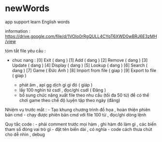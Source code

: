 # newWords
app support learn English words

information : https://drive.google.com/file/d/1VOIo0rRgQULL4CYqT6XWD0wBRJ6E3zMH/view 

tóm tắt file yêu cầu : 
 - chuc nang : 
          [0] Exit ( dang )
          [1] Add ( dang )
          [2] Remove ( dang )
          [3] Update ( dang )
          [4] Display ( dang )
          [5] Lookup ( dang )
          [6] Search ( dang )
          [7] Game (  Đức Anh )
          [8] Import from file ( giap )
          [9] Export to file ( giap )
   
    - phát âm , api gg dịch gì gì đó ( giáp )
    - lấy 100 nghìn từ csdl , đọc/ghi csdl ( Đăng )
    - bổ sung chức năng xuất file theo nhu cầu (tối đa 50 từ) để có thể chơi game theo chế độ luyện tập theo ngày (đăng)
   
  Nhiệm vụ trước mắt :
    - Tạo khung chương trình đồ họa , hoàn thiện phiên bản cmd
    - chạy được phiên bản cmd với file 100 từ , đọc/ghi dòng lệnh 

  Quy tắc code : 
    - phải comment trước mọi hàm , ghi hàm đó làm gì , các biến tham số đóng vai trò gì 
    - đặt tên biến dài , có nghĩa 
    - code cách thưa chút cho dễ nhìn , debug
    
